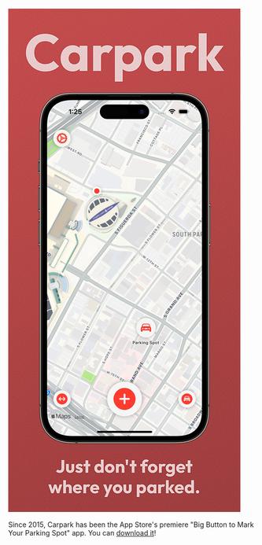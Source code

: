 ![App store screenshot for the app "Carpark". It shows a home screen with a map and a parking spot annotation and features the text "Just don't forget where you parked."](appstore-1.jpg)

Since 2015, Carpark has been the App Store's premiere "Big Button to Mark Your Parking Spot" app. You can [download it](https://apps.apple.com/us/app/carpark-spot-marker/id1063194206)!
